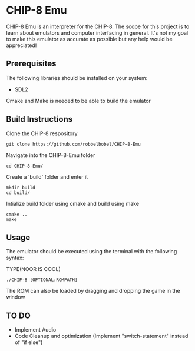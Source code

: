 # CHIP-8 Emu

CHIP-8 Emu is an interpreter for the CHIP-8.
The scope for this project is to learn about emulators and computer interfacing in general.
It's not my goal to make this emulator as accurate as possible but any help would be appreciated!

## Prerequisites

The following libraries should be installed on your system:
* SDL2

Cmake and Make is needed to be able to build the emulator

## Build Instructions

Clone the CHIP-8 respository

~~~
git clone https://github.com/robbelbobel/CHIP-8-Emu
~~~

Navigate into the CHIP-8-Emu folder

~~~
cd CHIP-8-Emu/
~~~

Create a 'build' folder and enter it

~~~
mkdir build
cd build/
~~~

Intialize build folder using cmake and build using make

~~~
cmake ..
make
~~~

## Usage

The emulator should be executed using the terminal with the following syntax:




TYPE(NOOR IS COOL)

~~~
./CHIP-8 [OPTIONAL:ROMPATH]
~~~

The ROM can also be loaded by dragging and dropping the game in the window

## TO DO

* Implement Audio
* Code Cleanup and optimization (Implement "switch-statement" instead of "if else")
